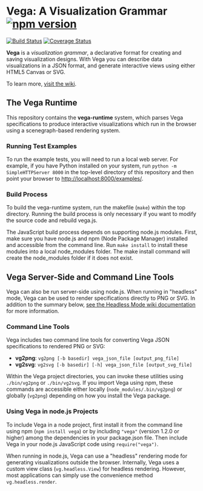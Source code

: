 Vega: A Visualization Grammar [![npm version](https://img.shields.io/npm/v/vega.svg)](https://www.npmjs.com/package/vega)
====
[![Build Status](https://travis-ci.org/uwdata/vega.svg?branch=v2)](https://travis-ci.org/uwdata/vega) [![Coverage Status](https://coveralls.io/repos/uwdata/vega/badge.svg)](https://coveralls.io/r/uwdata/vega)

**Vega** is a _visualization grammar_, a declarative format for creating and
saving visualization designs. With Vega you can describe data visualizations
in a JSON format, and generate interactive views using either HTML5 Canvas or
SVG.

To learn more, [visit the wiki](https://github.com/trifacta/vega/wiki).

## The Vega Runtime

This repository contains the **vega-runtime** system, which parses Vega
specifications to produce interactive visualizations which run in the
browser using a scenegraph-based rendering system.

### Running Test Examples

To run the example tests, you will need to run a local web server. For 
example, if you have Python installed on your system, run `python -m 
SimpleHTTPServer 8000` in the top-level directory of this repository and then 
point your browser to 
[http://localhost:8000/examples/](http://localhost:8000/examples/).

### Build Process

To build the vega-runtime system, run the makefile (`make`) within the top 
directory. Running the build process is only necessary if you want to modify 
the source code and rebuild vega.js.

The JavaScript build process depends on supporting node.js modules. First, 
make sure you have node.js and npm (Node Package Manager) installed and 
accessible from the command line. Run `make install` to install these modules 
into a local node_modules folder. The make install command will create the 
node_modules folder if it does not exist.

## Vega Server-Side and Command Line Tools

Vega can also be run server-side using node.js. When running in "headless"
mode, Vega can be used to render specifications directly to PNG or SVG. In
addition to the summary below, [see the Headless Mode wiki
documentation](https://github.com/trifacta/vega/wiki/Headless-Mode) for more
information.

### Command Line Tools

Vega includes two command line tools for converting Vega JSON specifications
to rendered PNG or SVG:

* __vg2png__: `vg2png [-b basedir] vega_json_file [output_png_file]`
* __vg2svg__: `vg2svg [-b basedir] [-h] vega_json_file [output_svg_file]`

Within the Vega project directories, you can invoke these utilities using
`./bin/vg2png` or `./bin/vg2svg`. If you import Vega using npm, these commands
are accessible either locally (`node_modules/.bin/vg2png`) or globally
(`vg2png`) depending on how you install the Vega package.

### Using Vega in node.js Projects

To include Vega in a node project, first install it from the command line
using npm (`npm install vega`) or by including `"vega"` (version 1.2.0 or
higher) among the dependencies in your package.json file. Then include Vega in
your node.js JavaScript code using `require("vega")`.

When running in node.js, Vega can use a "headless" rendering mode for
generating visualizations outside the browser. Internally, Vega uses a custom
view class (`vg.headless.View`) for headless rendering. However, most
applications can simply use the convenience method `vg.headless.render`.